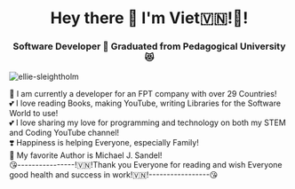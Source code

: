 <h1 align="center">Hey there 👋 I'm Viet🇻🇳!💝!</h1>
<h3 align="center">Software Developer 🤫 Graduated from Pedagogical University 😻</h3>

<p align="left"> <img src="https://komarev.com/ghpvc/?username=ellie-sleightholm&label=Profile%20views&color=0e75b6&style=flat" alt="ellie-sleightholm" /> </p>

🥰 I am currently a developer for an FPT company with over 29 Countries!<br />
💕 I love reading Books, making YouTube, writing Libraries for the Software World to use!<br />
💕 I love sharing my love for programming and technology on both my STEM and Coding YouTube channel!<br />
❣️ Happiness is helping Everyone, especially Family!<br />
🥰 My favorite Author is Michael J. Sandel!<br />
😘----------------!🇻🇳!Thank you Everyone for reading and wish Everyone good health and success in work!🇻🇳!-----------------😘


